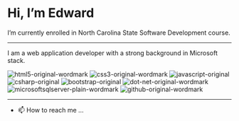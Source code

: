 # Hi, I’m Edward

I’m currently enrolled in North Carolina State Software Development course.



---
I am a web application developer with a strong background in Microsoft stack.

![html5-original-wordmark](https://user-images.githubusercontent.com/17100578/185814623-9d1d3dab-e060-481f-b497-b4c8e878c756.png)
![css3-original-wordmark](https://user-images.githubusercontent.com/17100578/185814680-707257a0-a879-4950-bf78-9b29b6cd42bd.png)
![javascript-original](https://user-images.githubusercontent.com/17100578/185814691-cdc5219b-7451-4848-aeb0-c248d65bb8bb.png)
![csharp-original](https://user-images.githubusercontent.com/17100578/185814745-e14db156-f1a2-4910-a06c-67277abd2018.png)
![bootstrap-original](https://user-images.githubusercontent.com/17100578/185814751-fcb0bdc6-be9a-431f-8817-2c2cb0938bee.png)
![dot-net-original-wordmark](https://user-images.githubusercontent.com/17100578/185814862-a8a33f21-53f5-492d-b472-ab40f38d4840.png)
![microsoftsqlserver-plain-wordmark](https://user-images.githubusercontent.com/17100578/185814866-52e60bb3-bbf1-4f9f-9c9f-8425a7c77deb.png)
![github-original-wordmark](https://user-images.githubusercontent.com/17100578/185815030-c10bdf34-484c-4d1c-9417-7bcaf1fd9962.png)

---


- 📫 How to reach me ...

<!---
edwardgreenwood38/edwardgreenwood38 is a ✨ special ✨ repository because its `README.md` (this file) appears on your GitHub profile.
You can click the Preview link to take a look at your changes.
--->
